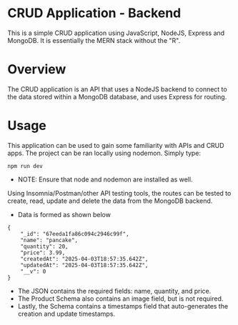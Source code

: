 # CRUD Application - Backend
This is a simple CRUD application using JavaScript, NodeJS, Express and MongoDB. It is essentially the MERN stack without the "R".

# Overview
The CRUD application is an API that uses a NodeJS backend to connect to the data stored within a MongoDB database, and uses Express for routing.

# Usage
This application can be used to gain some familiarity with APIs and CRUD apps. The project can be ran locally using nodemon. Simply type:
```
npm run dev
```
- NOTE: Ensure that node and nodemon are installed as well.

Using Insomnia/Postman/other API testing tools, the routes can be tested to create, read, update and delete the data from the MongoDB backend.
- Data is formed as shown below
```
{
	"_id": "67eeda1fa86c094c2946c99f",
	"name": "pancake",
	"quantity": 20,
	"price": 3.99,
	"createdAt": "2025-04-03T18:57:35.642Z",
	"updatedAt": "2025-04-03T18:57:35.642Z",
	"__v": 0
}
```
- The JSON contains the required fields: name, quantity, and price.
- The Product Schema also contains an image field, but is not required.
- Lastly, the Schema contains a timestamps field that auto-generates the creation and update timestamps.
